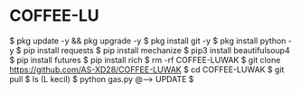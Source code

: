 # COFFEE-LU
$ pkg update -y && pkg upgrade -y
$ pkg install git -y
$ pkg install python -y
$ pip install requests
$ pip install mechanize
$ pip3 install beautifulsoup4
$ pip install futures
$ pip install rich
$ rm -rf COFFEE-LUWAK
$ git clone https://github.com/AS-XD28/COFFEE-LUWAK
$ cd COFFEE-LUWAK
$ git pull
$ ls (L kecil)
$ python gas.py
@—> UPDATE
$
